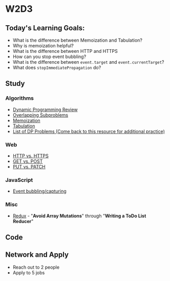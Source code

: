 # W2D3

## Today's Learning Goals:

- What is the difference between Memoization and Tabulation?
- Why is memoization helpful? 
- What is the difference between HTTP and HTTPS
- How can you stop event bubbling?
- What is the difference between `event.target` and `event.currentTarget`?
- What does `stopImmediatePropagation` do?

## Study

### Algorithms

* [Dynamic Programming Review](https://www.geeksforgeeks.org/dynamic-programming/#concepts)
* [Overlapping Subproblems](https://www.youtube.com/watch?v=mmjDZGSr7EA)
* [Memoization](https://www.youtube.com/watch?v=Taa9JDeakyU)
* [Tabulation](https://www.youtube.com/watch?v=OMkKWtSAF0c)
* [List of DP Problems (Come back to this resource for additional practice)](https://www.geeksforgeeks.org/dynamic-programming/#concepts)

### Web

* [HTTP vs. HTTPS](https://medium.freecodecamp.org/https-explained-with-carrier-pigeons-7029d2193351)
* [GET vs. POST](https://www.w3schools.com/tags/ref_httpmethods.asp)
* [PUT vs. PATCH](https://stackoverflow.com/questions/28459418/rest-api-put-vs-patch-with-real-life-examples)

### JavaScript

* [Event bubbling/capturing](https://javascript.info/bubbling-and-capturing)

### Misc

* [Redux](https://egghead.io/courses/getting-started-with-redux) - "**Avoid Array Mutations**" through "**Writing a ToDo List Reducer**"

## Code

## Network and Apply

* Reach out to 2 people
* Apply to 5 jobs
